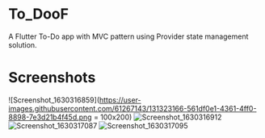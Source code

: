 # To_DooF

A Flutter To-Do app with MVC pattern using Provider state management solution.

# Screenshots
![Screenshot_1630316859](https://user-images.githubusercontent.com/61267143/131323166-561df0e1-4361-4ff0-8898-7e3d21b4f45d.png = 100x200)
![Screenshot_1630316912](https://user-images.githubusercontent.com/61267143/131323231-034852ee-e795-4fde-9f79-1092931a3e50.png)
![Screenshot_1630317087](https://user-images.githubusercontent.com/61267143/131323252-3b4778a7-63ff-476e-b51a-9f118434eb95.png)
![Screenshot_1630317095](https://user-images.githubusercontent.com/61267143/131323272-bef958d5-e7a8-4c5e-95be-fd7d75b22f6a.png)
